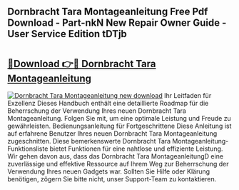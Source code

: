 ## Dornbracht Tara Montageanleitung Free Pdf Download - Part-nkN New Repair Owner Guide - User Service Edition tDTjb

# <h2><a href="http://df7w5zt.blite.top/?on=Dornbracht+Tara+Montageanleitung">🔗Download 👉🔴 Dornbracht Tara Montageanleitung</a></h2>

[![Dornbracht Tara Montageanleitung new download](https://i.imgur.com/lujVjoI.png)](http://df7w5zt.blite.top/?on=Dornbracht+Tara+Montageanleitung)
Ihr Leitfaden für Exzellenz Dieses Handbuch enthält eine detaillierte Roadmap für die Beherrschung der Verwendung Ihres neuen Dornbracht Tara Montageanleitung. Folgen Sie mit, um eine optimale Leistung und Freude zu gewährleisten. Bedienungsanleitung für Fortgeschrittene Diese Anleitung ist auf erfahrene Benutzer Ihres neuen Dornbracht Tara Montageanleitung zugeschnitten. Diese bemerkenswerte Dornbracht Tara Montageanleitung-Funktionsliste bietet Funktionen für eine nahtlose und effiziente Leistung. Wir gehen davon aus, dass das Dornbracht Tara MontageanleitungD eine zuverlässige und effektive Ressource auf Ihrem Weg zur Beherrschung der Verwendung Ihres neuen Gadgets war. Sollten Sie Hilfe oder Klärung benötigen, zögern Sie bitte nicht, unser Support-Team zu kontaktieren.
